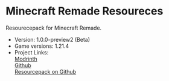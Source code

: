# Minecraft Remade Resoureces

Resourecepack for Minecraft Remade.

- Version: 1.0.0-preview2 (Beta)
- Game versions: 1.21.4
- Project Links:  
  [Modrinth](https://modrinth.com/datapack/oFkITbQM)  
  [Github](https://github.com/Minecrafthyr/minecraft_remade)  
  [Resourcepack on Github](https://github.com/Minecrafthyr/minecraft_remade-resources)